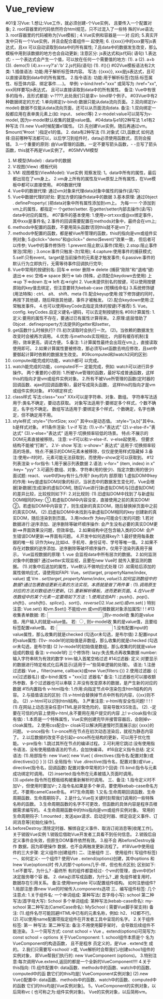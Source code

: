 # Vue_review
#01复习Vue:
   1.想让:Vue工作，就必须创建-个Vue实例， 且要传入一个配置对 象;
   2. root容器里的代码依然符合html规范，只不过混入了一些特 殊的Vue语法;
   3. root容器里的代码被称为[Vue模板] ;
   4.Vue实例和容器是一一对 应的;
   5.真实开发中只有一个Vue实例，并且会配合着组件一 起使用;
   6. {{xxx}}中的xxx要写js表达式，且xx 可以自动读取到data中的所有属性;
   7.且data中的数据发生改变，那么模板中用到该数据的地方也会自动更新;
   注意区分: js表达式和js代码( 语句)
1.表达式: - 一个表达式会产生一个值，可以放在任何一个需要值的地方:
  (1). a
  (2). a+b
  (3). demo(1)
  (4).x===y?'a':'b'
2.js代码(语句)
  (1). if(){}
#02Vue模板语法有2大类:
  1.插值语法:
    功能:用于解析标签体内容。
    写法: {{xxx}}, xxx是js表达式，且可以直接读取到data中的所有属性。
  2.指令语法:
    功能:用于解析标签(包括:标签属性、标签体内容、绑定事件.....)。
    举例: v-bind:href="xxx" 或简写为 :href="xx", xxx同样要写js表达式，
    且可以直接读取到data中的所有属性。
    备注: Vue中有很多的指令，且形式都是: v-????,此处我们只是拿v- bind举个例子。
#03Vue中有2种数据绑定的方式:
  1.单向绑定(v-bind):数据只能从data流向页面。
  2.双向绑定(v-model):数据不仅能从data流向页面，还可以从页面流向data.
备注:
  1.双向绑定一般都应用在表单类元素上(如: input、 select等)
  2.v-model:value可以简写为v-model, 因为v-model默认收集的就是value值。
#04data与e1的2种写法
  1.e1有2种写法
    (1).new Vue时候配置e1属性。
    (2).先创建Vue实例，随后再通过vm。$mount(”#root ' )指定e1的值。
  2. data有2种写法
    (1).对象式
    (2),函数式
    如何选择:目前哪种写法都可以，以后学习到组件时，data必须使用函数式，否则会报错。
3.一个重要的原则:
  由Vue管理的函数。一定不要写箭头函数，- -旦写了箭头函数，this就不再是Vue实例了。
#05MVVM模型
  1. M:模型(Model) : data中的数据
  2. V:视图(View) :模板代码
  3. VM: 视图模型(ViewModel): Vue实例
  观察发现:
    1。data中所有的属性，最后都出现在了vm身上。
    2.vm身上所有的属性及Vue原型上所有属性，在Vue模板中都可以直接使用。
#06数据代理  
  1. Vue中的数据代理:
    通过vm对象来代理data对象中属性的操作(读/写)
  2. Vue中数据代理的好处:
    更加方便的操作data中的数据
  3.基本原理:
    通过0bject . defineProperty( )把data对象中所有属性添加到vm上。
    为每一一 个添加到vm上的属性，都指定一 个getter/setter.
    在getter/setter内部去操作(读/写) data中对应的属性。
#07事件的基本使用:
  1.使用v-ort:xxx或@xx绑定事件，其中xxx是事件名;
  2.事件的回调需要配置在methods对象中，最终会在vm上;
  3. methods中配置的函数，不要用简头函数!否则this就不是vm了;
  4. methods中配置的函数，都是被Vue所管理的函数，this的指向是vm或组件实例对象;
  5.@click="demo"和@click=" demo($event)"效果一致， 但后者可以传参;
  Vue中的事件修饰符:
    1.prevent:阻止默认事件(常用);
    2.stop:阻止事件冒泡(常用) ;
    3.once:事件只触发-次(常用);
    4.capture:使用事件的捕获模式;
    5.self:只有event。target是当前操作的元素是才触发事件;
    6.passive:事件的默认行为立即执行，无需等待事件回调执行完毕;
  1. Vue中常用的按键别名:
      回车=> enter
      删除=> delete (捕获“刚除”和“退格”键)
      退出=> esc
      空格=> space 
      换行=> tab (特殊，必须配合keydown去使用)
      上=>up
      下=>down
      左=> left
      右=>right
    2. Vue未提供别名的按键，可以使用按健原始的key值去绑定，但注意要转为kebab-case (短横线命名)
    3.系统修饰键(用法特殊) : ctrl、 alt、 shift、meta
      (1).配合keyup使用:按下修饰键的同时，再按下其他键，随后释放其他键，事件才被触发。
      (2).配合keydown使用:正常触发事件。
    4.也可以使用keyCode去指定具体的按键(不推荐)
    5. Vue。config. keyCodes.自定义键名=键码，可以去定制按键别名
#08计算属性:
  1.定义:要用的属性不存在，要通过已有属性计算得来。
  2.原理:底层借助了0bjcet . defineproperty方法提供的getter和Isetter。
  3. get函数什么时候执行?
    (1).初次读取时会执行一次。
    (2)。当依赖的数据发生改变时会被再次调用。
  4.优势:与methods实现相比， 内部有缓存机制(复用)，效率更高，调试方便。
  5.备注:
    1.计算属性最终会出现在vm上，直接读取使用即可。
    2.如果计算属性要被修改，那必须写set函数去响应修改，且set中要御起计算时依赖的数据发生改变。
#09computed和lwatch2间的区别:
  1. computed能完成的功能，watch都可 以完成。
  2. watch能完成的功能，computed不一 定能完成，例如: watch可以进行异步操作。
  两个重要的小原则:
    1.所被Vue管理的函数，最好写成普通函数，这样this的指向才是vm或组件实例对象。
    2.所有不被Vue所管理的函数(定时器的回调函数、ajax的回调函数等)，最好写成简头函数，
  这样this的指向才是vm或组件实例对象。
#10绑定样式:
  1. class样式
    写法:class="xxx" XXx可以是字符串、对象、数组。
    字符串写法适用于:类名不确定，要动态获取。
    对象写法适用于:要绑定多个样式，个数不确定，名字也不确定。
    数组写法适用于:要绑定多个样式，个数确定，名字也确定，但不确定用不用。
  2. style样式
    :style="{fontSize; xxx}" 其中xx是动态值。
    :style="[a,b]"其中a、b是样式对象。
#11条件渲染:
  1.v-if
    写法:
      (1).v-if="表达式"
      (2).v-else-if="表达式"
      (3).v-else="表达式”
  适用于:切换频率较低的场景。
  特点:不展示的DOM元素直接被移除。
  注意: v-if可以和:v-else-if、v-else起使用， 但要求结构不能被“打断”。
  2.V- show
    写法: v-show=" 表达式”
    适用于:切换频率较高的场景。
    特点:不展示的DOM元素未被移除，仅仅是使用样式隐藏掉
  3.备注:使用v-if的时，元素可能无法获取到，而使用v-show定可以获取到。
#12列表渲染
  v-for指令:
    1.用于展示列表数据
    2.语法: v-for=" (item, index) in x" :key= "yyy"
    3.可遍历:数组、对象、字符串(用的很少)、指定次数(用的很少)
  面试题: react、 vue中的key有什么作用? (key的内 部原理)
    1.虚拟DOM中key的作用:
      key是虚拟DOM对象的标识，当状态中的数据发生变化时，Vue会根据[新数据]生成[新的虚拟DOM],
      随后Vue进行[新虚拟DOM]与[旧虚拟DOM]的差异比较，比较规则如下F:
    2.对比规则:
      (1).旧虚拟DOM中找到了与新虚拟DOM相同的key: 
        ①.若虚拟DOM中内容没变，直接使用之前的真实DOM!
        ②。若虚拟DOM中内容变了，则生成新的真实DOM，随后替换掉页面中之前的真实DOM。
      (2).旧虚拟DOM中未找到与新虚拟DOM相同的key
        创建新的真实DOM，随后渲染到到页面。
    3.用index作 为key可能会引发的问题:
      1.若对数据进行:逆序添加、逆序删除等破坏顺序操作:
        会产生没有必要的真实DOM更新==>界面效果没问题，但效率低。
      2.如果结构中还包含输入类的DOM:
        会产生错误DOM更新==>界面有问题。
    4.开发中如何选择key?:
      1.最好使用每条数据的唯一标 识作为key,比如id、手机号、身份证号、学号等唯一值。
      2.如果不存在对数据的逆序添加、逆序删除等破坏顺序操作，仅用于渲染列表用于展示，
  Vue监视数据的原理:
    1. vue 会监视data中所有层次的数据。
    2.如何监测对象中的数据? 
      通过setter实现监视，且要在new Vue时 就传入要监测的数据。
        (1).对象中后追加的属性，Vue默认不做响应式处理
        (2) .如需给后添加的属性做响应式，请使用如FAPI: 
      Vue。set(target, propertyName/index, value) 或
      Vm . $set(target, propertyName/ index, value )
    3.如何监测数组中的数据?
      通过包裹数组更新元素的方法实现，本质就是做了两件事: 
        (1).调用原生对应的方法对数组进行更新。
        (2).重新解析模板，进而更新页面。
    4.在Vue修改数组中的某个元素一定要用如 下方法:
      1.使用这些API:push()、pop()、 shift()、 unshift()、 splice()、 sort()、 reverse( )
      2.Vue.set()或vm.$set( )
    特别注意: Vue.set() 和vm.$set() 不能给vm 或vm的根数据对象添加属性! ! !
#13收集表单数据:
  若: <input type= "text"/>,则v-model收 集的是value值，用户输入的就是value值。
  若: <input type="radio"/>, 则v-model收 集的是value值，且要给标签配置value值。
  若: <input type=" checkbox"/>
  1.没有配置input的value属性，那么收集的就是checked (勾选or未勾选，是布尔值)
  2.配置input的value属性:
    (1)v- mode1的初始值是非数组，那么收集的就是checked (勾选or未勾选，是布尔值)
    (2 )v-mode1的初始值是数组，那么收集的的就是value组成的数组
  备注: v-mode1的 三个修饰符:
  lazy:失去焦点再收集数据
  number:输入字符串转为有效的数字
  trim:输入首尾空格过滤
#14过滤器:
  定义:对要显示的数据进行特定格式化后再显示(适用于一”些简单逻辑的处理)。
  语法:
    1.注册过滤器: Vue 。filter(name, callback)或new Vue{filters:{}}
    2.使用过滤器: {{ xx|过滤器名}} 或v-bind:属性 = "xxx|过 滤器名”
  备注:
    1.过滤器也可以接收额外参数、多个过滤器也可以串联
    2.并没有改变原本的数据，是产生新的对应的数据
#15内置指令
  v-html指令:
  1.作用:向指定节点中渲染包含htm1结构的内容。
  2.与插值语法的区别:
    (1).v-html会替换掉节点中所有的内容，{{xx}则不会。
    (2) .v-html可以识别html结构。
  3.严重注意: v-html有安全性问题! ! ! !
    (1).在网站上动态渲染任意HTML是非常危险的，容易导致XSS攻击。
    (2). -定要在可信的内容上使用v-html,永不要用在用户提交的内容 上!
  v-cloak指令(没有值) :
    1.本质是一个特殊属性，Vue实例创建完毕并接管容器后，会刚掉v-cloak属性。
    2.使用css配合v- cloak可以解决网速慢时页面展示出{ {xxx}的问题。
  v-once指令:
    1.v-once所在节点在初次动态渲染后，就视为静态内容了。
    2.以后数据的改变不会引起v-once所在结构的更新，可以用于优化性能。
  v-pre指令:
    1.跳过其所在节点的编译过程。
    2.可利用它跳过:没有使用指令语法、没有使用插值语法的节点，会加快编译。
#16自定义指令总结:
  定义语法:
  (1).局部指令:
    new
    Vue({
    new Vue( {
    directives:{指令名:配置对象}或
    directives(){}
    }
    })
  (2).全局指令:
    Vue .directive(指令名，配置对象)或Vue 。directive(指令名，回调函数)
  配置对象中常用的3个回调:
    (1).bind:指令与元素成功绑定时调用。
    (2).inserted:指令所在元素被插入页面时调用。
    (3).update:指令所在模板结构被重新解析时调用。
  三、备注:
    1.指令定义时不加V-，但使用时要加V-;
    2.指令名如果是多个单词，要使用kebab-case命名方式，不要用camelCase命名。
#17生命周期:
  1.又名:生命周期回调函数、生命周期函数、生命周期钩子。
  2.是什么:Vue在关键时刻帮我们调用的一些特殊名称的函数。
  3.生命周期函数的名字不可更改，但函数的具体内容是程序员根据需求编写的。
  4.生命周期函数中的this指向是vm或组件实例对象。
  常用的生命周期钩子:
  1.mounted ;
    发送ajax请求、启动定时器、绑定自定义事件、订闵消息等[初始化操作]。
  2. beforeDestroy:清除定时器、解绑自定义事件、取消订阅消息等[收尾工作]。
    关于销毁Vue实例
    1.销毁后借助Vue开发者工具看不到任何信息。
    2.销毁后自定义事件会失效，但原生DOM事件依然有效。
    3.般不会 再beforeDestroy操作 数据，因为即便操作 数据，也不会再触发更新流程了。
#18Vue中使用组件的三大步骤:
  定义组件(创建组件)
  二、注册组件
  三、 使用组件( 写组件标签)
  一、如何定义- 一个组件?
    使用Vue . extend(options)创建，其中options 和Inew Vue(options)时 传入的那个options几乎-样，但也有点区别;
  区别如下:
    1.el不要写，为什么? -最终所 有的组件都耍经过- 个vm的管理，由vm中的e1决定服务哪个容 器。
    2. data必须写成函数，为什么? _避 免组件被复用时，数据存在引用关系。
    备注:使用template 可以配置组件结构。
    如何注册组件?
      1.局部注册:靠new Vue的时候传入components选项
  三、编写组件标签: 
  <xxx></xxx>
  几个注意点:
    1.关于组件名:
    一个单词组成:
      第种写法( 首字母小写): school
      第二种写法(首字母大写): School
    多个单词组成:
      第种写法(kebab-case命名): my-school
      第二种写法(CamelCase命名): MySchool ( 需要Vue脚手架支持)
    备注: 
    (1).组件名尽可能回避HTML中已有的元素名称，例如: h2、 H2都不行。
    (2).可以使用name配置项指定组件在开发者工具中呈现的名字。
    2.关于组件标签:
      第一 种写法: <school></school>
      第二种写法: <school/>
      备注:不用使用脚手架时，<school/> 会导致后续组件不能渲染。
    3.一个简写方式:
      const school = Vue 。extend(options)可简写为: const school = options
  关于VueComponent:
    1. school组件本质是个 名为VueComponent的构造函数， 且不是程序 员定义的，是Vue . extend生 成的。
    2.我们只需要写<school/ >或<school></school>, Vue解析时会帮我们J创建schoo1组件的实例对象，
      即Vue帮我们执行的: new VueComponent (options)。
    3.特别注意:每次调用Vue.extend,返回的都是一个全新的VueComponent!!!!
    4.关于this指向:
      (1).组件配置中: 
        data函数、methods中的函数、watch中的函数、computed中的函 数它们的this均是[ VueComponent实例对象]
      (2).new Vue()配置中:
        data函数、methods中的函数、watch中的函数、computed中的函数 它们的this均是[Vue实例对象]。
    5。VueComponent的实例对象，以后简称vc ( 也可称之为:组件实例对象)。
      Vue的实例对象，以后简称vm。